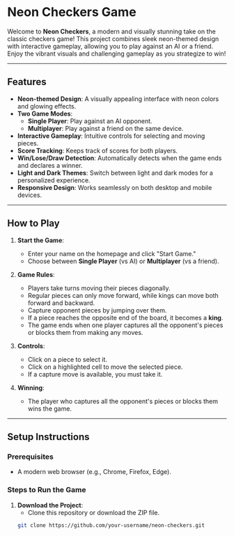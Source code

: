 # Neon Checkers Game

Welcome to **Neon Checkers**, a modern and visually stunning take on the classic checkers game! This project combines sleek neon-themed design with interactive gameplay, allowing you to play against an AI or a friend. Enjoy the vibrant visuals and challenging gameplay as you strategize to win!

---

## Features

- **Neon-themed Design**: A visually appealing interface with neon colors and glowing effects.
- **Two Game Modes**:
  - **Single Player**: Play against an AI opponent.
  - **Multiplayer**: Play against a friend on the same device.
- **Interactive Gameplay**: Intuitive controls for selecting and moving pieces.
- **Score Tracking**: Keeps track of scores for both players.
- **Win/Lose/Draw Detection**: Automatically detects when the game ends and declares a winner.
- **Light and Dark Themes**: Switch between light and dark modes for a personalized experience.
- **Responsive Design**: Works seamlessly on both desktop and mobile devices.

---

## How to Play

1. **Start the Game**:
   - Enter your name on the homepage and click "Start Game."
   - Choose between **Single Player** (vs AI) or **Multiplayer** (vs a friend).

2. **Game Rules**:
   - Players take turns moving their pieces diagonally.
   - Regular pieces can only move forward, while kings can move both forward and backward.
   - Capture opponent pieces by jumping over them.
   - If a piece reaches the opposite end of the board, it becomes a **king**.
   - The game ends when one player captures all the opponent's pieces or blocks them from making any moves.

3. **Controls**:
   - Click on a piece to select it.
   - Click on a highlighted cell to move the selected piece.
   - If a capture move is available, you must take it.

4. **Winning**:
   - The player who captures all the opponent's pieces or blocks them wins the game.

---

## Setup Instructions

### Prerequisites
- A modern web browser (e.g., Chrome, Firefox, Edge).

### Steps to Run the Game
1. **Download the Project**:
   - Clone this repository or download the ZIP file.
   ```bash
   git clone https://github.com/your-username/neon-checkers.git

